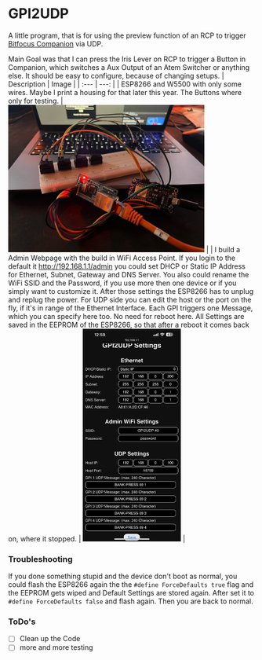 # GPI2UDP
A little program, that is for using the preview function of an RCP to trigger <a href="https://github.com/bitfocus/companion">Bitfocus Companion</a> via UDP.

Main Goal was that I can press the Iris Lever on RCP to trigger a Button in Companion, which switches a Aux Output of an Atem Switcher or anything else. It should be easy to configure, because of changing setups.
| Description | Image |
| :--- | ---: |
| ESP8266 and W5500 with only some wires. Maybe I print a housing for that later this year. The Buttons where only for testing. | <img src="https://github.com/testbild-media/GPI2UDP/blob/main/images/photo.jpg" width="400"> |
| I build a Admin Webpage with the build in WiFi Access Point. If you login to the default it http://192.168.1.1/admin you could set DHCP or Static IP Address for Ethernet, Subnet, Gateway and DNS Server. You also could rename the WiFi SSID and the Password, if you use more then one device or if you simply want to customize it. After those settings the ESP8266 has to unplug and replug the power. For UDP side you can edit the host or the port on the fly, if it's in range of the Ethernet Interface. Each GPI triggers one Message, which you can specify here too. No need for reboot here. All Settings are saved in the EEPROM of the ESP8266, so that after a reboot it comes back on, where it stopped. | <img src="https://github.com/testbild-media/GPI2UDP/blob/main/images/screenshot.png" width="200"> |

### Troubleshooting
If you done something stupid and the device don't boot as normal, you could flash the ESP8266 again the the `#define ForceDefaults true` flag and the EEPROM gets wiped and Default Settings are stored again. After set it to `#define ForceDefaults false` and flash again. Then you are back to normal.

### ToDo's
- [ ] Clean up the Code
- [ ] more and more testing
